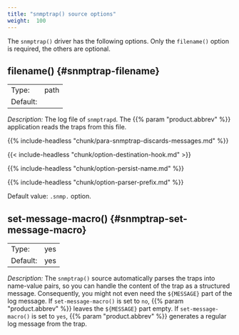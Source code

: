 ```yaml
---
title: "snmptrap() source options"
weight:  100
---
```

<!-- DISCLAIMER: This file is based on the syslog-ng Open Source Edition documentation https://github.com/balabit/syslog-ng-ose-guides/commit/2f4a52ee61d1ea9ad27cb4f3168b95408fddfdf2 and is used under the terms of The syslog-ng Open Source Edition Documentation License. The file has been modified by Axoflow. -->

The `snmptrap()` driver has the following options. Only the `filename()` option is required, the others are optional.


## filename() {#snmptrap-filename}

|          |      |
| -------- | ---- |
| Type:    | path |
| Default: |      |

*Description:* The log file of `snmptrapd`. The {{% param "product.abbrev" %}} application reads the traps from this file.

{{% include-headless "chunk/para-snmptrap-discards-messages.md" %}}


{{< include-headless "chunk/option-destination-hook.md" >}}

{{% include-headless "chunk/option-persist-name.md" %}}


{{% include-headless "chunk/option-parser-prefix.md" %}}

Default value: `.snmp.` option.



## set-message-macro() {#snmptrap-set-message-macro}

|          |        |
| -------- | ------ |
| Type:    | yes|no |
| Default: | yes    |

*Description:* The `snmptrap()` source automatically parses the traps into name-value pairs, so you can handle the content of the trap as a structured message. Consequently, you might not even need the `${MESSAGE}` part of the log message. If `set-message-macro()` is set to `no`, {{% param "product.abbrev" %}} leaves the `${MESSAGE}` part empty. If `set-message-macro()` is set to `yes`, {{% param "product.abbrev" %}} generates a regular log message from the trap.

